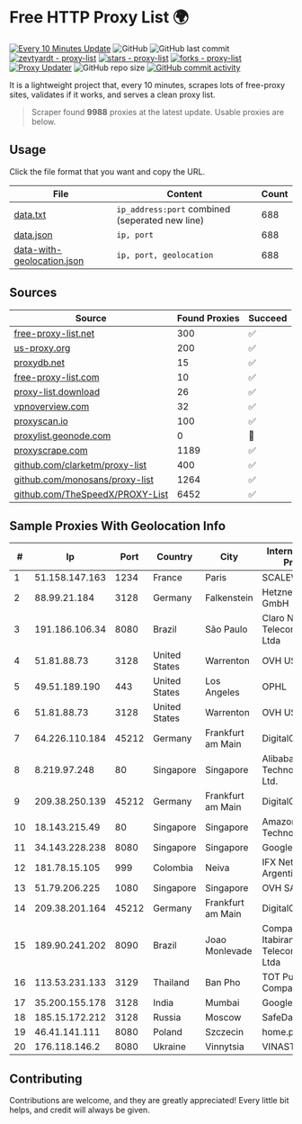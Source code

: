 
# Free HTTP Proxy List 🌍

[![Every 10 Minutes Update](https://github.com/mertguvencli/http-proxy-list/actions/workflows/main.yml/badge.svg?branch=main)](https://github.com/mertguvencli/http-proxy-list/actions/workflows/main.yml)
![GitHub](https://img.shields.io/github/license/mertguvencli/http-proxy-list)
![GitHub last commit](https://img.shields.io/github/last-commit/mertguvencli/http-proxy-list)
[![zevtyardt - proxy-list](https://img.shields.io/static/v1?label=zevtyardt&message=proxy-list&color=blue&logo=github)](https://github.com/zevtyardt/proxy-list "Go to GitHub repo")
[![stars - proxy-list](https://img.shields.io/github/stars/zevtyardt/proxy-list?style=social)](https://github.com/zevtyardt/proxy-list)
[![forks - proxy-list](https://img.shields.io/github/forks/zevtyardt/proxy-list?style=social)](https://github.com/zevtyardt/proxy-list)
[![Proxy Updater](https://github.com/zevtyardt/proxy-list/workflows/Proxy%20Updater/badge.svg)](https://github.com/zevtyardt/proxy-list/actions?query=workflow:"Proxy+Updater")
![GitHub repo size](https://img.shields.io/github/repo-size/zevtyardt/proxy-list)
[![GitHub commit activity](https://img.shields.io/github/commit-activity/m/zevtyardt/proxy-list?logo=commits)](https://github.com/zevtyardt/proxy-list/commits/main)

It is a lightweight project that, every 10 minutes, scrapes lots of free-proxy sites, validates if it works, and serves a clean proxy list.

> Scraper found **9988** proxies at the latest update. Usable proxies are below.

## Usage

Click the file format that you want and copy the URL.

|File|Content|Count|
|----|-------|-----|
|[data.txt](https://raw.githubusercontent.com/mertguvencli/http-proxy-list/main/proxy-list/data.txt)|`ip_address:port` combined (seperated new line)|688|
|[data.json](https://raw.githubusercontent.com/mertguvencli/http-proxy-list/main/proxy-list/data.json)|`ip, port`|688|
|[data-with-geolocation.json](https://raw.githubusercontent.com/mertguvencli/http-proxy-list/main/proxy-list/data-with-geolocation.json)|`ip, port, geolocation`|688|

## Sources

|Source|Found Proxies|Succeed|
|------|-------------|-------|
|[free-proxy-list.net](https://free-proxy-list.net)|300|✅|
|[us-proxy.org](https://www.us-proxy.org)|200|✅|
|[proxydb.net](http://proxydb.net)|15|✅|
|[free-proxy-list.com](https://free-proxy-list.com/?page=&port=&type%5B%5D=http&type%5B%5D=https&up_time=0&search=Search)|10|✅|
|[proxy-list.download](https://www.proxy-list.download/HTTP)|26|✅|
|[vpnoverview.com](https://vpnoverview.com/privacy/anonymous-browsing/free-proxy-servers)|32|✅|
|[proxyscan.io](https://www.proxyscan.io)|100|✅|
|[proxylist.geonode.com](https://proxylist.geonode.com/api/proxy-list?limit=300&page=1&sort_by=lastChecked&sort_type=desc&protocols=http,https)|0|🚫|
|[proxyscrape.com](https://api.proxyscrape.com/v2/?request=displayproxies&protocol=http&timeout=10000&country=all&ssl=all&anonymity=all)|1189|✅|
|[github.com/clarketm/proxy-list](https://raw.githubusercontent.com/clarketm/proxy-list/master/proxy-list-raw.txt)|400|✅|
|[github.com/monosans/proxy-list](https://raw.githubusercontent.com/monosans/proxy-list/main/proxies/http.txt)|1264|✅|
|[github.com/TheSpeedX/PROXY-List](https://raw.githubusercontent.com/TheSpeedX/PROXY-List/master/http.txt)|6452|✅|


## Sample Proxies With Geolocation Info

|#|Ip|Port|Country|City|Internet Service Provider|
|-|--|----|-------|----|-------------------------|
|1|51.158.147.163|1234|France|Paris|SCALEWAY|
|2|88.99.21.184|3128|Germany|Falkenstein|Hetzner Online GmbH|
|3|191.186.106.34|8080|Brazil|São Paulo|Claro NXT Telecomunicacoes Ltda|
|4|51.81.88.73|3128|United States|Warrenton|OVH US LLC|
|5|49.51.189.190|443|United States|Los Angeles|OPHL|
|6|51.81.88.73|3128|United States|Warrenton|OVH US LLC|
|7|64.226.110.184|45212|Germany|Frankfurt am Main|DigitalOcean, LLC|
|8|8.219.97.248|80|Singapore|Singapore|Alibaba (US) Technology Co., Ltd.|
|9|209.38.250.139|45212|Germany|Frankfurt am Main|DigitalOcean, LLC|
|10|18.143.215.49|80|Singapore|Singapore|Amazon Technologies Inc.|
|11|34.143.228.238|8080|Singapore|Singapore|Google LLC|
|12|181.78.15.105|999|Colombia|Neiva|IFX Networks Argentina S.R.L|
|13|51.79.206.225|1080|Singapore|Singapore|OVH SAS|
|14|209.38.201.164|45212|Germany|Frankfurt am Main|DigitalOcean, LLC|
|15|189.90.241.202|8090|Brazil|Joao Monlevade|Companhia Itabirana Telecomunicações Ltda|
|16|113.53.231.133|3129|Thailand|Ban Pho|TOT Public Company Limited|
|17|35.200.155.178|3128|India|Mumbai|Google LLC|
|18|185.15.172.212|3128|Russia|Moscow|SafeData LLC|
|19|46.41.141.111|8080|Poland|Szczecin|home.pl network|
|20|176.118.146.2|8080|Ukraine|Vinnytsia|VINASTERISK, PP|



## Contributing

Contributions are welcome, and they are greatly appreciated! Every
little bit helps, and credit will always be given.

